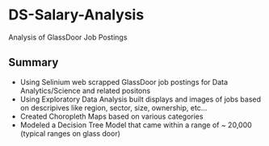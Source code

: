 # DS-Salary-Analysis
Analysis of GlassDoor Job Postings

## Summary 
* Using Selinium web scrapped GlassDoor job postings for Data Analytics/Science and related positons
* Using Exploratory Data Analysis built displays and images of jobs based on descripives like region, sector, size, ownership, etc...
* Created Choropleth Maps based on various categories
* Modeled a Decision Tree Model that came within a range of ~ 20,000 (typical ranges on glass door)
